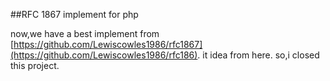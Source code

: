##RFC 1867 implement for php

now,we have a best implement from [https://github.com/Lewiscowles1986/rfc1867](https://github.com/Lewiscowles1986/rfc186).
it idea from here.
so,i closed this project. 
